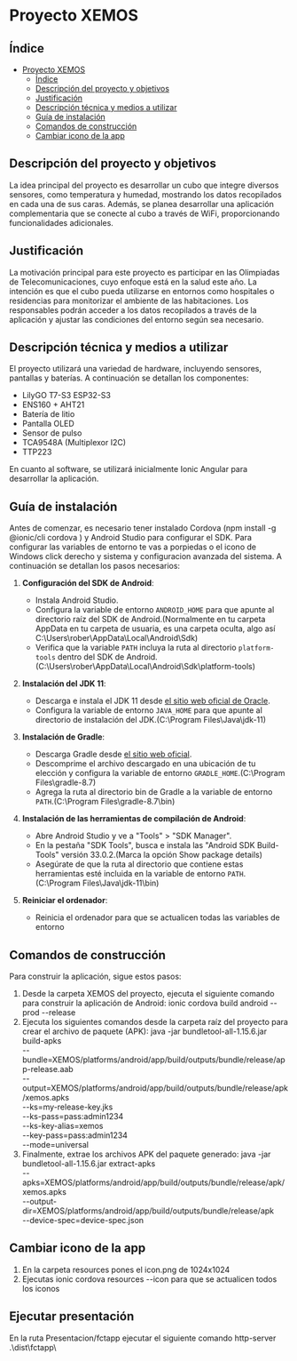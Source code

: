 # Proyecto XEMOS

## Índice
- [Proyecto XEMOS](#proyecto-xemos)
  - [Índice](#índice)
  - [Descripción del proyecto y objetivos](#descripción-del-proyecto-y-objetivos)
  - [Justificación](#justificación)
  - [Descripción técnica y medios a utilizar](#descripción-técnica-y-medios-a-utilizar)
  - [Guía de instalación](#guía-de-instalación)
  - [Comandos de construcción](#comandos-de-construcción)
  - [Cambiar icono de la app](#cambiar-icono-de-la-app)

## Descripción del proyecto y objetivos

La idea principal del proyecto es desarrollar un cubo que integre diversos sensores, como temperatura y humedad, mostrando los datos recopilados en cada una de sus caras. Además, se planea desarrollar una aplicación complementaria que se conecte al cubo a través de WiFi, proporcionando funcionalidades adicionales.

## Justificación

La motivación principal para este proyecto es participar en las Olimpiadas de Telecomunicaciones, cuyo enfoque está en la salud este año. La intención es que el cubo pueda utilizarse en entornos como hospitales o residencias para monitorizar el ambiente de las habitaciones. Los responsables podrán acceder a los datos recopilados a través de la aplicación y ajustar las condiciones del entorno según sea necesario.

## Descripción técnica y medios a utilizar

El proyecto utilizará una variedad de hardware, incluyendo sensores, pantallas y baterías. A continuación se detallan los componentes:
- LilyGO T7-S3 ESP32-S3
- ENS160 + AHT21
- Batería de litio
- Pantalla OLED
- Sensor de pulso
- TCA9548A (Multiplexor I2C)
- TTP223

En cuanto al software, se utilizará inicialmente Ionic Angular para desarrollar la aplicación.

## Guía de instalación

Antes de comenzar, es necesario tener instalado Cordova (npm install -g @ionic/cli cordova
) y Android Studio para configurar el SDK. Para configurar las variables de entorno te vas a porpiedas o el icono de Windows click derecho y sistema y configuracion avanzada del sistema. A continuación se detallan los pasos necesarios:

1. **Configuración del SDK de Android**:
   - Instala Android Studio.
   - Configura la variable de entorno `ANDROID_HOME` para que apunte al directorio raíz del SDK de Android.(Normalmente en tu carpeta AppData en tu carpeta de usuaria, es una carpeta oculta, algo así C:\Users\rober\AppData\Local\Android\Sdk)
   - Verifica que la variable `PATH` incluya la ruta al directorio `platform-tools` dentro del SDK de Android.(C:\Users\rober\AppData\Local\Android\Sdk\platform-tools)

2. **Instalación del JDK 11**:
   - Descarga e instala el JDK 11 desde [el sitio web oficial de Oracle](https://www.oracle.com/java/technologies/javase/jdk11-archive-downloads.html).
   - Configura la variable de entorno `JAVA_HOME` para que apunte al directorio de instalación del JDK.(C:\Program Files\Java\jdk-11)

3. **Instalación de Gradle**:
   - Descarga Gradle desde [el sitio web oficial](https://gradle.org/releases/?_gl=1*1so3t6a*_ga*MTA5MDEwODQyMS4xNzEzNDg1OTcx*_ga_7W7NC6YNPT*MTcxMzQ4NTk3Mi4xLjEuMTcxMzQ4NTk4NS40Ny4wLjA).
   - Descomprime el archivo descargado en una ubicación de tu elección y configura la variable de entorno `GRADLE_HOME`.(C:\Program Files\gradle-8.7)
   - Agrega la ruta al directorio bin de Gradle a la variable de entorno `PATH`.(C:\Program Files\gradle-8.7\bin)

4. **Instalación de las herramientas de compilación de Android**:
   - Abre Android Studio y ve a "Tools" > "SDK Manager".
   - En la pestaña "SDK Tools", busca e instala las "Android SDK Build-Tools" versión 33.0.2.(Marca la opción Show package details)
   - Asegúrate de que la ruta al directorio que contiene estas herramientas esté incluida en la variable de entorno `PATH`.(C:\Program Files\Java\jdk-11\bin)

5. **Reiniciar el ordenador**:
   - Reinicia el ordenador para que se actualicen todas las variables de entorno

## Comandos de construcción

Para construir la aplicación, sigue estos pasos:

1. Desde la carpeta XEMOS del proyecto, ejecuta el siguiente comando para construir la aplicación de Android:
   ionic cordova build android --prod --release
2. Ejecuta los siguientes comandos desde la carpeta raíz del proyecto para crear el archivo de paquete (APK):
    java -jar bundletool-all-1.15.6.jar build-apks \
    --bundle=XEMOS/platforms/android/app/build/outputs/bundle/release/app-release.aab \
    --output=XEMOS/platforms/android/app/build/outputs/bundle/release/apk/xemos.apks \
    --ks=my-release-key.jks \
    --ks-pass=pass:admin1234 \
    --ks-key-alias=xemos \
    --key-pass=pass:admin1234 \
    --mode=universal
3. Finalmente, extrae los archivos APK del paquete generado:
    java -jar bundletool-all-1.15.6.jar extract-apks \
    --apks=XEMOS/platforms/android/app/build/outputs/bundle/release/apk/xemos.apks \
    --output-dir=XEMOS/platforms/android/app/build/outputs/bundle/release/apk \
    --device-spec=device-spec.json

## Cambiar icono de la app

1. En la carpeta resources pones el icon.png de 1024x1024
2. Ejecutas ionic cordova resources --icon para que se actualicen todos los iconos


## Ejecutar presentación
En la ruta Presentacion/fctapp ejecutar el siguiente comando
http-server .\dist\fctapp\